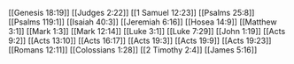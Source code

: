 [[Genesis 18:19]]
[[Judges 2:22]]
[[1 Samuel 12:23]]
[[Psalms 25:8]]
[[Psalms 119:1]]
[[Isaiah 40:3]]
[[Jeremiah 6:16]]
[[Hosea 14:9]]
[[Matthew 3:1]]
[[Mark 1:3]]
[[Mark 12:14]]
[[Luke 3:1]]
[[Luke 7:29]]
[[John 1:19]]
[[Acts 9:2]]
[[Acts 13:10]]
[[Acts 16:17]]
[[Acts 19:3]]
[[Acts 19:9]]
[[Acts 19:23]]
[[Romans 12:11]]
[[Colossians 1:28]]
[[2 Timothy 2:4]]
[[James 5:16]]
